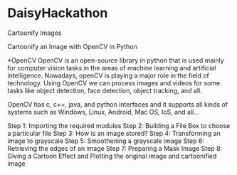 # DaisyHackathon
Cartoonify Images

Cartoonify an Image with OpenCV in Python

*OpenCV
OpenCV is an open-source library in python that is used mainly for computer vision tasks in the areas of machine learning and artificial intelligence. 
Nowadays, openCV is playing a major role in the field of technology. 
Using OpenCV we can process images and videos for some tasks like object detection, face detection, object tracking, and all.

OpenCV has c, c++, java, and python interfaces and it supports all kinds of systems such as Windows, Linux, Android, Mac OS, IoS, and all…

Step 1: Importing the required modules
Step 2: Building a File Box to choose a particular file
Step 3: How is an image stored?
Step 4: Transforming an image to grayscale
Step 5: Smoothening a grayscale image
Step 6: Retrieving the edges of an image
Step 7: Preparing a Mask Image
Step 8: Giving a Cartoon Effect and Plotting the original image and cartoonified image
